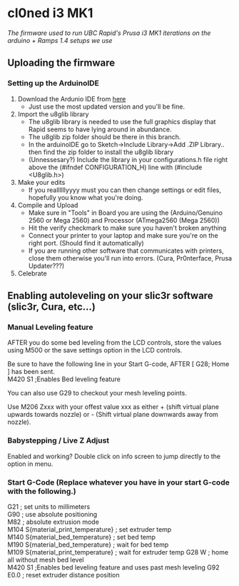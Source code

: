 # cl0ned i3 MK1
*The firmware used to run UBC Rapid's Prusa i3 MK1 iterations on the arduino + Ramps 1.4 setups we use*

## Uploading the firmware

### Setting up the ArduinoIDE
1. Download the Ardunio IDE from [here](https://www.arduino.cc/en/Main/Software)  
   - Just use the most updated version and you'll be fine.
2. Import the u8glib library
   - The u8glib library is needed to use the full graphics display that Rapid seems to have lying around in abundance.
   - The u8glib zip folder should be there in this branch.
   - In the arduinoIDE go to Sketch->Include Library->Add .ZIP Library.. then find the zip folder to install the u8glib library
   - (Unnessesary?) Include the library in your configurations.h file right above the (#ifndef CONFIGURATION_H) line with (#include <U8glib.h>)
 3. Make your edits
    - If you reallllllyyyy must you can then change settings or edit files, hopefully you know what you're doing.
 4. Compile and Upload
    - Make sure in "Tools" in Board you are using the (Arduino/Genuino 2560 or Mega 2560) and Processor (ATmega2560 (Mega 2560))
    - Hit the verify checkmark to make sure you haven't broken anything
    - Connect your printer to your laptop and make sure you're on the right port. (Should find it automatically)
    - If you are running other software that communicates with printers, close them otherwise you'll run into errors. (Cura, Pr0nterface, Prusa Updater???)
  5.  Celebrate

## Enabling autoleveling on your slic3r software (slic3r, Cura, etc...)

### Manual Leveling feature

AFTER you do some bed leveling from the LCD controls, store the values using M500 or the save settings option in the LCD controls.

Be sure to have the following line in your Start G-code, AFTER [ G28; Home ] has been sent.  
M420 S1 ;Enables Bed leveling feature

You can also use G29 to checkout your mesh leveling points.

Use M206 Zxxx with your offest value xxx as either + (shift virtual plane upwards towards nozzle) or - (Shift virtual plane downwards away from nozzle).

### Babystepping / Live Z Adjust

Enabled and working?
Double click on info screen to jump directly to the option in menu.

### Start G-Code (Replace whatever you have in your start G-code with the following.)
G21 ; set units to millimeters  
G90 ; use absolute positioning  
M82 ; absolute extrusion mode   
M104 S{material_print_temperature} ; set extruder temp  
M140 S{material_bed_temperature} ; set bed temp  
M190 S{material_bed_temperature} ; wait for bed temp  
M109 S{material_print_temperature} ; wait for extruder temp 
G28 W ; home all without mesh bed level   
M420 S1 ;Enables bed leveling feature and uses past mesh leveling
G92 E0.0 ; reset extruder distance position  
